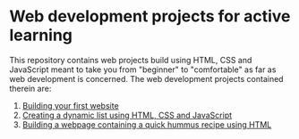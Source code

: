 # Web development projects for active learning
This repository contains web projects build using HTML, CSS and JavaScript meant to take you from "beginner" to "comfortable" as far as web development is concerned. The web development projects contained therein are:
<ol>
  <li><a href="https://github.com/olumpeter/web-projects/tree/main/1-test-site">
        Building your first website</a></li>
  <li><a href="https://github.com/olumpeter/web-projects/tree/main/2-dynamic-list">
        Creating a dynamic list using HTML, CSS and JavaScript</a></li>
  <li><a href="https://github.com/olumpeter/web-projects/tree/main/3-quick-hummus-recipe">
        Building a webpage containing a quick hummus recipe using HTML</a></li>
</ol>
